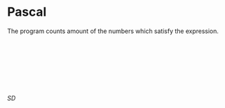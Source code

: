 # Pascal
The program counts amount of the numbers which satisfy the expression.<br/><br/><br/><br/><br/><br/><br/><br/>
###### SD
